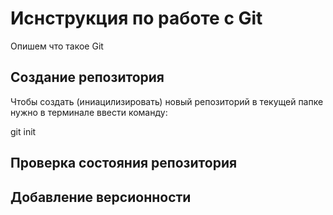# Иснструкция по работе с Git

Опишем что такое Git

## Создание репозитория

Чтобы создать (иниацилизировать) новый репозиторий в текущей папке нужно в терминале ввести команду:

git init
## Проверка состояния репозитория

## Добавление версионности 


